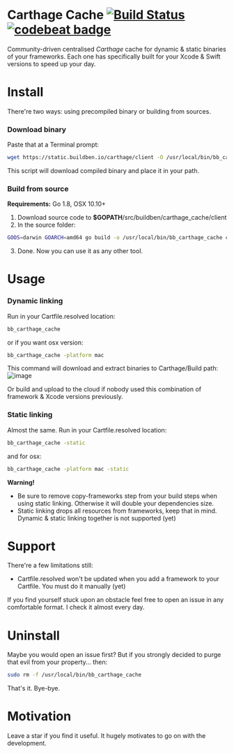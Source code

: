 # Carthage Cache [![Build Status](https://travis-ci.org/buildben/carthage_cache.svg?branch=master)](https://travis-ci.org/buildben/carthage_cache) [![codebeat badge](https://codebeat.co/badges/76ffb560-17e2-4f98-a0bc-3ce9c4314028)](https://codebeat.co/projects/github-com-buildben-carthage_cache-master)

Community-driven centralised *Carthage* cache for dynamic & static binaries of your frameworks. 
Each one has specifically built for your Xcode & Swift versions to speed up your day.

# Install
There're two ways: using precompiled binary or building from sources.
### Download binary
Paste that at a Terminal prompt:
```bash
wget https://static.buildben.io/carthage/client -O /usr/local/bin/bb_carthage_cache | chmod +x /usr/local/bin/bb_carthage_cache 
```
This script will download compiled binary and place it in your path.

### Build from source
**Requirements:** Go 1.8, OSX 10.10+
1. Download source code to **$GOPATH**/src/buildben/carthage_cache/client
2. In the source folder:
```bash
GOOS=darwin GOARCH=amd64 go build -o /usr/local/bin/bb_carthage_cache cmd/carthage_cache.go | chmod +x /usr/local/bin/bb_carthage_cache 
```
3. Done. Now you can use it as any other tool. 

# Usage

### Dynamic linking
Run in your Cartfile.resolved location:
```bash
bb_carthage_cache
```
or if you want osx version:
```bash
bb_carthage_cache -platform mac
```
This command will download and extract binaries to Carthage/Build path:
![image](https://habrastorage.org/webt/hf/q-/jc/hfq-jcgzllyp4s8mhdfgsdavn6a.png)

Or build and upload to the cloud if nobody used this combination of framework & Xcode versions previously.

### Static linking
Almost the same. Run in your Cartfile.resolved location:
```bash
bb_carthage_cache -static
```
and for osx:
```bash
bb_carthage_cache -platform mac -static
```

**Warning!**
- Be sure to remove copy-frameworks step from your build steps when using static linking. Otherwise it will double your dependencies size.
- Static linking drops all resources from frameworks, keep that in mind. Dynamic & static linking together is not supported (yet)

# Support
There're a few limitations still:
- Cartfile.resolved won't be updated when you add a framework to your Cartfile. You must do it manually (yet)

If you find yourself stuck upon an obstacle feel free to open an issue in any comfortable format. I check it almost every day. 

# Uninstall
Maybe you would open an issue first? 
But if you strongly decided to purge that evil from your property... then:
```bash
sudo rm -f /usr/local/bin/bb_carthage_cache
```
That's it. Bye-bye.

# Motivation
Leave a star if you find it useful. It hugely motivates to go on with the development. 
